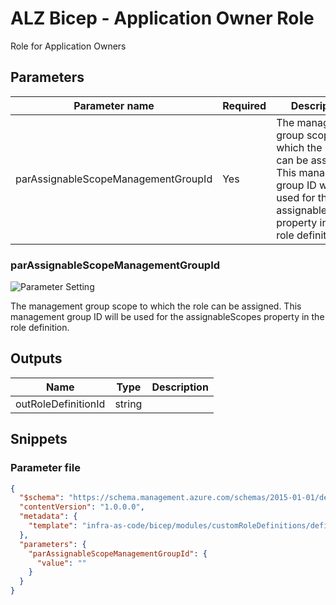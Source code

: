 # ALZ Bicep - Application Owner Role

Role for Application Owners

## Parameters

| Parameter name                      | Required | Description                                                                                                                                                   |
| ----------------------------------- | -------- | ------------------------------------------------------------------------------------------------------------------------------------------------------------- |
| parAssignableScopeManagementGroupId | Yes      | The management group scope to which the role can be assigned. This management group ID will be used for the assignableScopes property in the role definition. |

### parAssignableScopeManagementGroupId

![Parameter Setting](https://img.shields.io/badge/parameter-required-orange?style=flat-square)

The management group scope to which the role can be assigned. This management group ID will be used for the assignableScopes property in the role definition.

## Outputs

| Name                | Type   | Description |
| ------------------- | ------ | ----------- |
| outRoleDefinitionId | string |

## Snippets

### Parameter file

```json
{
  "$schema": "https://schema.management.azure.com/schemas/2015-01-01/deploymentParameters.json#",
  "contentVersion": "1.0.0.0",
  "metadata": {
    "template": "infra-as-code/bicep/modules/customRoleDefinitions/definitions/cafApplicationOwnerRole.json"
  },
  "parameters": {
    "parAssignableScopeManagementGroupId": {
      "value": ""
    }
  }
}
```
